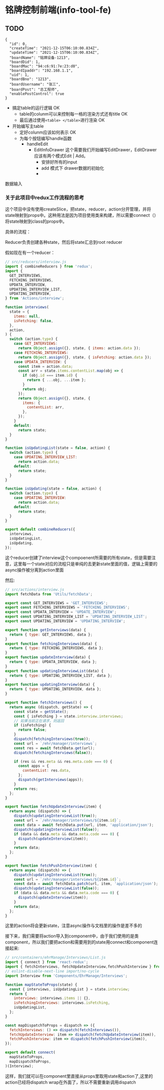 # 铭牌控制前端(info-tool-fe)

## TODO
```
{
  "id": 0,
  "createTime": "2021-12-15T06:10:00.834Z",
  "updateTime": "2021-12-15T06:10:00.834Z",
  "boardName": "铭牌设备-1213",
  "boardDid": 1,
  "boardMac": "94:c6:91:7e:23:d0",
  "boardIpaddr": "192.168.1.1",
  "uid": 1,
  "boardBno": "1213",
  "boardUsername": "张三",
  "boardPost": "总工程师",
  "enablePostControl": true
}
```
* 搞定table的运行逻辑 OK
  * table的colunm可以来控制每一格的渲染方式还有title OK
  * 最后通过使用`<table> </table>`进行渲染 OK
* 开始编写主table
  * 定好colunm应该如何表示 OK
  * 为每个按钮编写handle函数
    * handleEdit
      * EditInfoDrawer
        这个需要我们开始编写EditDrawer，EditDrawer应该有两个模式Edit | Add。
        * 安排好所有的input
        * add 模式下 drawer数据的初始化
        * 

数据输入

### 关于此项目中redux工作流程的思考
这个项目中没有使用createSlice，把state，reducer，action分开管理，并将state映射到props中。这种用法是因为项目使用类来构建，所以需要connect（）将state映射到class的props中。

具体的流程：

Reducer负责创建各种state，然后将state汇总到root reducer

假如现在有一个reducer：
``` js
// src/reducers/interview.js
import { combineReducers } from 'redux';
import {
  GET_INTERVIEWS,
  FETCHING_INTERVIEWS,
  UPDATA_INTERVIEW,
  UPDATING_INTERVIEW_LIST,
  UPDATING_INTERVIEW,
} from 'Actions/interview';

function interviews(
  state = {
    items: null,
    isFetching: false,
  },
  action,
) {
  switch (action.type) {
    case GET_INTERVIEWS:
      return Object.assign({}, state, { items: action.data });
    case FETCHING_INTERVIEWS:
      return Object.assign({}, state, { isFetching: action.data });
    case UPDATA_INTERVIEW: {
      const item = action.data;
      const arr = state.items.contentList.map(obj => {
        if (obj.id === item.id) {
          return { ...obj, ...item };
        }
        return obj;
      });
      return Object.assign({}, state, {
        items: {
          contentList: arr,
        },
      });
    }
    default:
      return state;
  }
}

function isUpdatingList(state = false, action) {
  switch (action.type) {
    case UPDATING_INTERVIEW_LIST:
      return action.data;
    default:
      return state;
  }
}

function isUpdating(state = false, action) {
  switch (action.type) {
    case UPDATING_INTERVIEW:
      return action.data;
    default:
      return state;
  }
}

export default combineReducers({
  interviews,
  isUpdatingList,
  isUpdating,
});
```

这个reducer创建了interview这个compoenent所需要的所有state，但是需要注意，这里每一个state对应的流程只是单纯的去更新state里面的值，逻辑上需要的async操作被分离到action里面

然后:
``` js
// src/actions/interview.js
import fetchData from 'Utils/fetchData';

export const GET_INTERVIEWS = 'GET_INTERVIEWS';
export const FETCHING_INTERVIEWS = 'FETCHING_INTERVIEWS';
export const UPDATA_INTERVIEW = 'UPDATE_INTERVIEW';
export const UPDATING_INTERVIEW_LIST = 'UPDATING_INTERVIEW_LIST';
export const UPDATING_INTERVIEW = 'UPDATING_INTERVIEW';

export function getInterviews(data) {
  return { type: GET_INTERVIEWS, data };
}
export function fetchingInterviews(data) {
  return { type: FETCHING_INTERVIEWS, data };
}
export function updateInterview(data) {
  return { type: UPDATA_INTERVIEW, data };
}
export function updatingInterviewList(data) {
  return { type: UPDATING_INTERVIEW_LIST, data };
}
export function updatingInterview(data) {
  return { type: UPDATING_INTERVIEW, data };
}

export function fetchInterviews() {
  return async (dispatch, getState) => {
    const state = getState();
    const { isFetching } = state.interview.interviews;
    // 如果当前正在请求，则返回
    if (isFetching) {
      return false;
    }
    dispatch(fetchingInterviews(true));
    const url = `/ehr/manager/interviews`;
    const res = await fetchData.get(url);
    dispatch(fetchingInterviews(false));

    if (res && res.meta && res.meta.code === 0) {
      const apps = {
        contentList: res.data,
      };
      dispatch(getInterviews(apps));
    }
    return res;
  };
}

export function fetchUpdateInterview(item) {
  return async (dispatch) => {
    dispatch(updatingInterviewList(true));
    const url = `/ehr/manager/interviews/${item.id}`;
    const data = await fetchData.put(url, item, 'application/json');
    dispatch(updatingInterviewList(false));
    if (data && data.meta && data.meta.code === 0) {
      dispatch(updateInterview(item));
    }
    return data;
  };
}

export function fetchPushInterview(item) {
  return async (dispatch) => {
    dispatch(updatingInterviewList(true));
    const url = `/ehr/manager/interviews/${item.id}`;
    const data = await fetchData.patch(url, item, 'application/json');
    dispatch(updatingInterviewList(false));
    if (data && data.meta && data.meta.code === 0) {
      dispatch(updateInterview(item));
    }
    return data;
  };
}
```
这里的action将会更新state，注意async操作与文档里的操作是差不多的

接下来，我们需要将action导入到component中，由于我们使用的是类component，所以我们要把action和需要用到的state用connect和component连接起来:

``` js
// src/containers/ehrManage/Interviews/List.js
import { connect } from 'react-redux';
import { fetchInterviews, fetchUpdateInterview,fetchPushInterview } from 'Actions/interview';
// eslint-disable-next-line import/no-cycle
import Interview from 'Components/EhrManage/Interviews';

function mapStateToProps(state) {
  const { interviews, isUpdatingList } = state.interview;
  return {
    interviews: interviews.items || {},
    isFetchingInterviews: interviews.isFetching,
    isUpdatingList,
  };
}

const mapDispatchToProps = dispatch => ({
  fetchInterviews: () => dispatch(fetchInterviews()),
  fetchUpdateInterview: item => dispatch(fetchUpdateInterview(item)),
  fetchPushInterview: item => dispatch(fetchPushInterview(item)),
});

export default connect(
  mapStateToProps,
  mapDispatchToProps,
)(Interview);
```

这样，我们就可以在component里直接从props里取用state和action了,这里的action已经将dispatch wrap在外面了，所以不需要重新调用dispatch